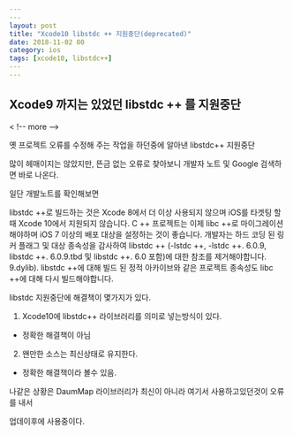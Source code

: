 ```yaml
---
​---
layout: post
title: "Xcode10 libstdc ++ 지원중단(deprecated)"
date: 2018-11-02 00
category: ios
tags: [xcode10, libstdc++]
​---
---
```




## Xcode9 까지는 있었던 libstdc ++ 를 지원중단

< !-- more -->



옛 프로젝트 오류를 수정해 주는 작업을 하던중에 알아낸 libstdc++ 지원중단

많이 헤매이지는 않았지만, 뜬금 없는 오류로 찾아보니 개발자 노트 및 Google 검색하면 바로 나온다.

일단 개발노트를 확인해보면

libstdc ++로 빌드하는 것은 Xcode 8에서 더 이상 사용되지 않으며 iOS를 타겟팅 할 때 Xcode 10에서 지원되지 않습니다. C ++ 프로젝트는 이제 libc ++로 마이그레이션해야하며 iOS 7 이상의 배포 대상을 설정하는 것이 좋습니다. 개발자는 하드 코딩 된 링커 플래그 및 대상 종속성을 감사하여 libstdc ++ (-lstdc ++, -lstdc ++. 6.0.9, libstdc ++. 6.0.9.tbd 및 libstdc ++. 6.0 포함)에 대한 참조를 제거해야합니다. 9.dylib). libstdc ++에 대해 빌드 된 정적 아카이브와 같은 프로젝트 종속성도 libc ++에 대해 다시 빌드해야합니다. 

libstdc  지원중단에 해결책이 몇가지가 있다.

1) Xcode10에 libstdc++ 라이브러리를 의미로 넣는방식이 있다.

- 정확한 해결책이 아님

2) 왠만한 소스는 최신상태로 유지한다.

- 정확한 해결책이라 볼수 있음.



나같은 상황은 DaumMap 라이브러리가 최신이 아니라 여기서 사용하고있던것이 오류를 내서 

업데이후에 사용중이다.